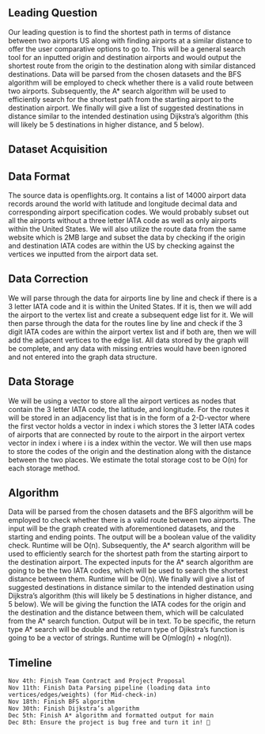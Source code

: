 ## Leading Question 

Our leading question is to find the shortest path in terms of distance between two airports US along with finding airports at a similar distance to offer the user comparative options to go to. This will be a general search tool for an inputted origin and destination airports and would output the shortest route from the origin to the destination along with similar distanced destinations. Data will be parsed from the chosen datasets and the BFS algorithm will be employed to check whether there is a valid route between two airports. Subsequently, the A* search algorithm will be used to efficiently search for the shortest path from the starting airport to the destination airport. We finally will give a list of suggested destinations in distance similar to the intended destination using Dijkstra’s algorithm (this will likely be 5 destinations in higher distance, and 5 below).

## Dataset Acquisition



## Data Format

The source data is openflights.org. It contains a list of 14000 airport data records around the world with latitude and longitude decimal data and corresponding airport specification codes. We would probably subset out all the airports without a three letter IATA code as well as only airports within the United States. We will also utilize the route data from the same website which is 2MB large and subset the data by checking if the origin and destination IATA codes are within the US by checking against the vertices we inputted from the airport data set. 


## Data Correction

We will parse through the data for airports line by line and check if there is a 3 letter IATA code and it is within the United States. If it is, then we will add the airport to the vertex list and create a subsequent edge list for it. We will then parse through the data for the routes line by line and check if the 3 digit IATA codes are within the airport vertex list and if both are, then we will add the adjacent vertices to the edge list. All data stored by the graph will be complete, and any data with missing entries would have been ignored and not entered into the graph data structure.

## Data Storage

We will be using a vector to store all the airport vertices as nodes that contain the 3 letter IATA code, the latitude, and longitude. For the routes it will be stored in an adjacency list that is in the form of a 2-D-vector where the first vector holds a vector in index i which stores the 3 letter IATA codes of airports that are connected by route to the airport in the airport vertex vector in index i where i is a index within the vector. We will then use maps to store the codes of the origin and the destination along with the distance between the two places. We estimate the total storage cost to be O(n) for each storage method.

## Algorithm 

Data will be parsed from the chosen datasets and the BFS algorithm will be employed to check whether there is a valid route between two airports. The input will be the graph created with aforementioned datasets, and the starting and ending points. The output will be a boolean value of the validity check. 
    Runtime will be O(n).
Subsequently, the A* search algorithm will be used to efficiently search for the shortest path from the starting airport to the destination airport. The expected inputs for the A* search algorithm are going to be the two IATA codes, which will be used to search the shortest distance between them. 
    Runtime will be O(n).
We finally will give a list of suggested destinations in distance similar to the intended destination using Dijkstra’s algorithm (this will likely be 5 destinations in higher distance, and 5 below). We will be giving the function the IATA codes for the origin and the destination and the distance between them, which will be calculated from the A* search function. 
    Output will be in text. To be specific, the return type A* search will be double and the return type of Djikstra’s function is going to be a vector of strings. 
    Runtime will be O(mlog(n) + nlog(n)).


## Timeline

    Nov 4th: Finish Team Contract and Project Proposal
    Nov 11th: Finish Data Parsing pipeline (loading data into vertices/edges/weights) (for Mid-check-in)
    Nov 18th: Finish BFS algorithm
    Nov 30th: Finish Dijkstra’s algorithm
    Dec 5th: Finish A* algorithm and formatted output for main
    Dec 8th: Ensure the project is bug free and turn it in! 🎉
